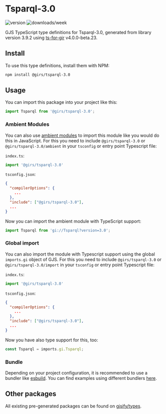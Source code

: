
# Tsparql-3.0

![version](https://img.shields.io/npm/v/@girs/tsparql-3.0)
![downloads/week](https://img.shields.io/npm/dw/@girs/tsparql-3.0)


GJS TypeScript type definitions for Tsparql-3.0, generated from library version 3.9.2 using [ts-for-gir](https://github.com/gjsify/ts-for-gir) v4.0.0-beta.23.


## Install

To use this type definitions, install them with NPM:
```bash
npm install @girs/tsparql-3.0
```

## Usage

You can import this package into your project like this:
```ts
import Tsparql from '@girs/tsparql-3.0';
```

### Ambient Modules

You can also use [ambient modules](https://github.com/gjsify/ts-for-gir/tree/main/packages/cli#ambient-modules) to import this module like you would do this in JavaScript.
For this you need to include `@girs/tsparql-3.0` or `@girs/tsparql-3.0/ambient` in your `tsconfig` or entry point Typescript file:

`index.ts`:
```ts
import '@girs/tsparql-3.0'
```

`tsconfig.json`:
```json
{
  "compilerOptions": {
    ...
  },
  "include": ["@girs/tsparql-3.0"],
  ...
}
```

Now you can import the ambient module with TypeScript support: 

```ts
import Tsparql from 'gi://Tsparql?version=3.0';
```

### Global import

You can also import the module with Typescript support using the global `imports.gi` object of GJS.
For this you need to include `@girs/tsparql-3.0` or `@girs/tsparql-3.0/import` in your `tsconfig` or entry point Typescript file:

`index.ts`:
```ts
import '@girs/tsparql-3.0'
```

`tsconfig.json`:
```json
{
  "compilerOptions": {
    ...
  },
  "include": ["@girs/tsparql-3.0"],
  ...
}
```

Now you have also type support for this, too:

```ts
const Tsparql = imports.gi.Tsparql;
```

### Bundle

Depending on your project configuration, it is recommended to use a bundler like [esbuild](https://esbuild.github.io/). You can find examples using different bundlers [here](https://github.com/gjsify/ts-for-gir/tree/main/examples).

## Other packages

All existing pre-generated packages can be found on [gjsify/types](https://github.com/gjsify/types).

